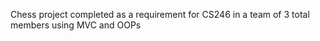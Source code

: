 Chess project completed as a requirement for CS246 in a team of 3 total members using MVC and OOPs

